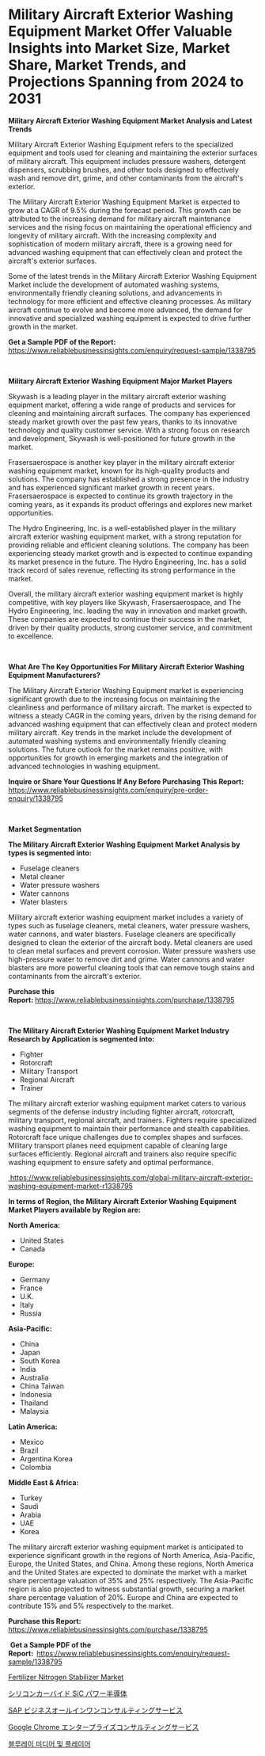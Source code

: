 <p><h1>Military Aircraft Exterior Washing Equipment Market Offer Valuable Insights into Market Size, Market Share, Market Trends, and Projections Spanning from 2024 to 2031</h1></p><p><strong>Military Aircraft Exterior Washing Equipment Market Analysis and Latest Trends</strong></p>
<p><p>Military Aircraft Exterior Washing Equipment refers to the specialized equipment and tools used for cleaning and maintaining the exterior surfaces of military aircraft. This equipment includes pressure washers, detergent dispensers, scrubbing brushes, and other tools designed to effectively wash and remove dirt, grime, and other contaminants from the aircraft's exterior.</p><p>The Military Aircraft Exterior Washing Equipment Market is expected to grow at a CAGR of 9.5% during the forecast period. This growth can be attributed to the increasing demand for military aircraft maintenance services and the rising focus on maintaining the operational efficiency and longevity of military aircraft. With the increasing complexity and sophistication of modern military aircraft, there is a growing need for advanced washing equipment that can effectively clean and protect the aircraft's exterior surfaces.</p><p>Some of the latest trends in the Military Aircraft Exterior Washing Equipment Market include the development of automated washing systems, environmentally friendly cleaning solutions, and advancements in technology for more efficient and effective cleaning processes. As military aircraft continue to evolve and become more advanced, the demand for innovative and specialized washing equipment is expected to drive further growth in the market.</p></p>
<p><strong>Get a Sample PDF of the Report:&nbsp;</strong> <a href="https://www.reliablebusinessinsights.com/enquiry/request-sample/1338795">https://www.reliablebusinessinsights.com/enquiry/request-sample/1338795</a></p>
<p>&nbsp;</p>
<p><strong>Military Aircraft Exterior Washing Equipment Major Market Players</strong></p>
<p><p>Skywash is a leading player in the military aircraft exterior washing equipment market, offering a wide range of products and services for cleaning and maintaining aircraft surfaces. The company has experienced steady market growth over the past few years, thanks to its innovative technology and quality customer service. With a strong focus on research and development, Skywash is well-positioned for future growth in the market.</p><p>Frasersaerospace is another key player in the military aircraft exterior washing equipment market, known for its high-quality products and solutions. The company has established a strong presence in the industry and has experienced significant market growth in recent years. Frasersaerospace is expected to continue its growth trajectory in the coming years, as it expands its product offerings and explores new market opportunities.</p><p>The Hydro Engineering, Inc. is a well-established player in the military aircraft exterior washing equipment market, with a strong reputation for providing reliable and efficient cleaning solutions. The company has been experiencing steady market growth and is expected to continue expanding its market presence in the future. The Hydro Engineering, Inc. has a solid track record of sales revenue, reflecting its strong performance in the market.</p><p>Overall, the military aircraft exterior washing equipment market is highly competitive, with key players like Skywash, Frasersaerospace, and The Hydro Engineering, Inc. leading the way in innovation and market growth. These companies are expected to continue their success in the market, driven by their quality products, strong customer service, and commitment to excellence.</p></p>
<p>&nbsp;</p>
<p><strong>What Are The Key Opportunities For Military Aircraft Exterior Washing Equipment Manufacturers?</strong></p>
<p><p>The Military Aircraft Exterior Washing Equipment market is experiencing significant growth due to the increasing focus on maintaining the cleanliness and performance of military aircraft. The market is expected to witness a steady CAGR in the coming years, driven by the rising demand for advanced washing equipment that can effectively clean and protect modern military aircraft. Key trends in the market include the development of automated washing systems and environmentally friendly cleaning solutions. The future outlook for the market remains positive, with opportunities for growth in emerging markets and the integration of advanced technologies in washing equipment.</p></p>
<p><strong>Inquire or Share Your Questions If Any Before Purchasing This Report:</strong> <a href="https://www.reliablebusinessinsights.com/enquiry/pre-order-enquiry/1338795">https://www.reliablebusinessinsights.com/enquiry/pre-order-enquiry/1338795</a></p>
<p>&nbsp;</p>
<p><strong>Market Segmentation</strong></p>
<p><strong>The Military Aircraft Exterior Washing Equipment Market Analysis by types is segmented into:</strong></p>
<p><ul><li>Fuselage cleaners</li><li>Metal cleaner</li><li>Water pressure washers</li><li>Water cannons</li><li>Water blasters</li></ul></p>
<p><p>Military aircraft exterior washing equipment market includes a variety of types such as fuselage cleaners, metal cleaners, water pressure washers, water cannons, and water blasters. Fuselage cleaners are specifically designed to clean the exterior of the aircraft body. Metal cleaners are used to clean metal surfaces and prevent corrosion. Water pressure washers use high-pressure water to remove dirt and grime. Water cannons and water blasters are more powerful cleaning tools that can remove tough stains and contaminants from the aircraft's exterior.</p></p>
<p><strong>Purchase this Report:&nbsp;</strong><a href="https://www.reliablebusinessinsights.com/purchase/1338795">https://www.reliablebusinessinsights.com/purchase/1338795</a></p>
<p>&nbsp;</p>
<p><strong>The Military Aircraft Exterior Washing Equipment Market Industry Research by Application is segmented into:</strong></p>
<p><ul><li>Fighter</li><li>Rotorcraft</li><li>Military Transport</li><li>Regional Aircraft</li><li>Trainer</li></ul></p>
<p><p>The military aircraft exterior washing equipment market caters to various segments of the defense industry including fighter aircraft, rotorcraft, military transport, regional aircraft, and trainers. Fighters require specialized washing equipment to maintain their performance and stealth capabilities. Rotorcraft face unique challenges due to complex shapes and surfaces. Military transport planes need equipment capable of cleaning large surfaces efficiently. Regional aircraft and trainers also require specific washing equipment to ensure safety and optimal performance.</p></p>
<p><a href="https://www.reliablebusinessinsights.com/global-military-aircraft-exterior-washing-equipment-market-r1338795">&nbsp;https://www.reliablebusinessinsights.com/global-military-aircraft-exterior-washing-equipment-market-r1338795</a></p>
<p><strong>In terms of Region, the Military Aircraft Exterior Washing Equipment Market Players available by Region are:</strong></p>
<p>
    <p> <strong> North America: </strong>
        <ul>
            <li>United States</li>
            <li>Canada</li>
        </ul>
        </p> 
    <p> <strong> Europe: </strong>
        <ul>
            <li>Germany</li>
            <li>France</li>
            <li>U.K.</li>
            <li>Italy</li>
            <li>Russia</li>
        </ul>
        </p> 
    <p> <strong> Asia-Pacific: </strong>
        <ul>
            <li>China</li>
            <li>Japan</li>
            <li>South Korea</li>
            <li>India</li>
            <li>Australia</li>
            <li>China Taiwan</li>
            <li>Indonesia</li>
            <li>Thailand</li>
            <li>Malaysia</li>
        </ul>
        </p> 
    <p> <strong> Latin America: </strong>
        <ul>
            <li>Mexico</li>
            <li>Brazil</li>
            <li>Argentina Korea</li>
            <li>Colombia</li>
        </ul>
        </p> 
    <p> <strong> Middle East & Africa: </strong>
        <ul>
            <li>Turkey</li>
            <li>Saudi</li>
            <li>Arabia</li>
            <li>UAE</li>
            <li>Korea</li>
        </ul>
    </p>
    </p>
<p><p>The military aircraft exterior washing equipment market is anticipated to experience significant growth in the regions of North America, Asia-Pacific, Europe, the United States, and China. Among these regions, North America and the United States are expected to dominate the market with a market share percentage valuation of 35% and 25% respectively. The Asia-Pacific region is also projected to witness substantial growth, securing a market share percentage valuation of 20%. Europe and China are expected to contribute 15% and 5% respectively to the market.</p></p>
<p><strong>Purchase this Report: </strong><a href="https://www.reliablebusinessinsights.com/purchase/1338795">https://www.reliablebusinessinsights.com/purchase/1338795</a></p>
<p>&nbsp;<strong>Get a Sample PDF of the Report:&nbsp;&nbsp;</strong><a href="https://www.reliablebusinessinsights.com/enquiry/request-sample/1338795">https://www.reliablebusinessinsights.com/enquiry/request-sample/1338795</a></p>
<p><strong></strong></p>
<p><p><a href="https://github.com/juniordelafrance/Market-Research-Report-List-3/blob/main/fertilizer-nitrogen-stabilizer-market.md">Fertilizer Nitrogen Stabilizer Market</a></p><p><a href="https://github.com/FredaJerde/Market-Research-Report-List-1/blob/main/2523297124227.md">シリコンカーバイド SiC パワー半導体</a></p><p><a href="https://medium.com/@charityrice70/sap-business-all-in-one%E3%82%B3%E3%83%B3%E3%82%B5%E3%83%AB%E3%83%86%E3%82%A3%E3%83%B3%E3%82%B0%E3%82%B5%E3%83%BC%E3%83%93%E3%82%B9%E3%81%AE%E5%B8%82%E5%A0%B4%E3%82%B7%E3%82%A7%E3%82%A2%E3%81%AE%E5%A4%89%E9%81%B7%E3%81%A8%E5%B8%82%E5%A0%B4%E6%88%90%E9%95%B7%E3%83%88%E3%83%AC%E3%83%B3%E3%83%892024%E5%B9%B4%E3%81%8B%E3%82%892031%E5%B9%B4%E3%81%BE%E3%81%A7-c0bb4182a5c6">SAP ビジネスオールインワンコンサルティングサービス</a></p><p><a href="https://medium.com/@carllane655/google-chrome%E3%82%A8%E3%83%B3%E3%82%BF%E3%83%BC%E3%83%97%E3%83%A9%E3%82%A4%E3%82%BA%E3%82%B3%E3%83%B3%E3%82%B5%E3%83%AB%E3%83%86%E3%82%A3%E3%83%B3%E3%82%B0%E3%82%B5%E3%83%BC%E3%83%93%E3%82%B9%E5%B8%82%E5%A0%B4-%E5%B8%82%E5%A0%B4cagr-%E5%B8%82%E5%A0%B4%E3%83%88%E3%83%AC%E3%83%B3%E3%83%89-%E3%81%8A%E3%82%88%E3%81%B3%E6%88%90%E9%95%B7%E6%88%A6%E7%95%A5%E3%81%AB%E9%96%A2%E3%81%99%E3%82%8B%E3%82%A4%E3%83%B3%E3%82%B5%E3%82%A4%E3%83%88-08400d16f12f">Google Chrome エンタープライズコンサルティングサービス</a></p><p><a href="https://medium.com/@toreygrimes2022/%EB%B8%94%EB%A3%A8%EB%A0%88%EC%9D%B4-%EB%AF%B8%EB%94%94%EC%96%B4%EC%99%80-%ED%94%8C%EB%A0%88%EC%9D%B4%EC%96%B4-%EC%8B%9C%EC%9E%A5%EC%9D%80-%EC%8B%9C%EC%9E%A5-%EC%A0%90%EC%9C%A0%EC%9C%A8-%EC%8B%9C%EC%9E%A5-%ED%8A%B8%EB%A0%8C%EB%93%9C-%EB%B0%8F-%EC%8B%9C%EC%9E%A5-%EC%84%B1%EC%9E%A5%EC%97%90-%EA%B4%80%ED%95%9C-%EC%A0%95%EB%B3%B4%EB%A5%BC-%EC%A0%9C%EA%B3%B5%ED%95%A9%EB%8B%88%EB%8B%A4-cc6f484fc807">블루레이 미디어 및 플레이어</a></p></p>